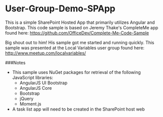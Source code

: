 # User-Group-Demo-SPApp
This is a simple SharePoint Hosted App that primarily utilizes Angular and Bootstrap. This code sample is based on Jeremy Thake's CompleteMe app found here: https://github.com/OfficeDev/Complete-Me-Code-Sample

Big shout out to him! His sample got me started and running quickly. This sample was presented at the Local Variables user group found here: http://www.meetup.com/localvariables/

###Notes
- This sample uses NuGet packages for retrieval of the following JavaScript libraries:
  - AngularJS UI Bootstrap
  - AngularJS Core
  - Bootstrap
  - jQuery
  - Moment.js
- A task list app will need to be created in the SharePoint host web 